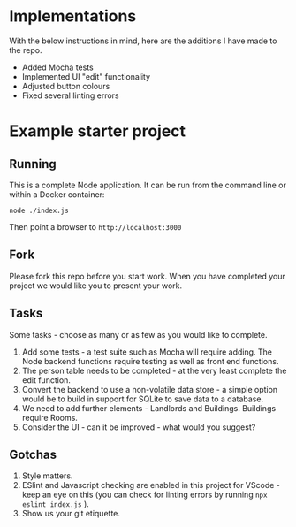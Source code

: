 

# Implementations
With the below instructions in mind, here are the additions I have made to the repo.
- Added Mocha tests
- Implemented UI "edit" functionality
- Adjusted button colours
- Fixed several linting errors


# Example starter project

## Running

This is a complete Node application. It can be run from the command line or within a Docker container:

```
node ./index.js
```

Then point a browser to `http://localhost:3000`

## Fork

Please fork this repo before you start work. When you have completed your project we would like you to present your work.

## Tasks

Some tasks - choose as many or as few as you would like to complete.

1. Add some tests - a test suite such as Mocha will require adding. The Node backend functions require testing as well as front end functions.
2. The person table needs to be completed - at the very least complete the edit function.
2. Convert the backend to use a non-volatile data store - a simple option would be to build in support for SQLite to save data to a database.
3. We need to add further elements - Landlords and Buildings. Buildings require Rooms.
4. Consider the UI - can it be improved - what would you suggest?

## Gotchas

1. Style matters.
2. ESlint and Javascript checking are enabled in this project for VScode - keep an eye on this (you can check for linting errors by running ``` npx eslint index.js ``` ).
3. Show us your git etiquette.
